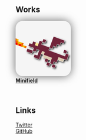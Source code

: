 ## Works

<img
     src="./images/icon_v2_512.png"
     alt="minifield"
     style="width: 150px; border-radius: 20px; filter: drop-shadow(0 0 0.75rem rgba(0, 0, 0, 0.6));"
/>  
**[Minifield](https://play.google.com/store/apps/details?id=org.hideckies.minifield)**

<br />

## Links

[Twitter](https://twitter.com/hideckies)  
[GitHub](https://github.com/hideckies)
